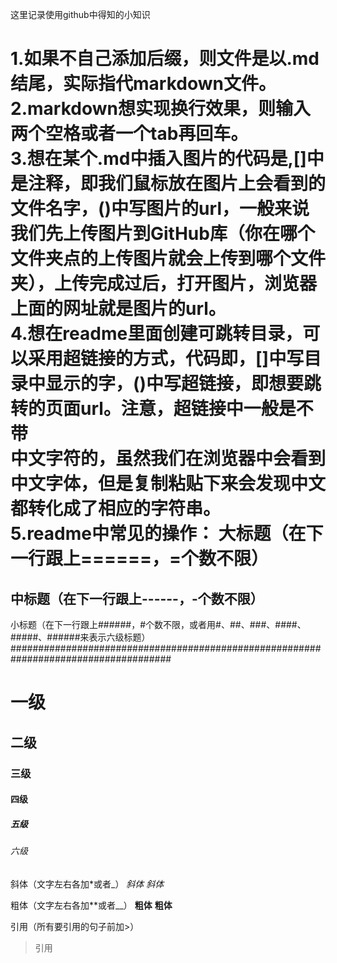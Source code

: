 这里记录使用github中得知的小知识

1.如果不自己添加后缀，则文件是以.md结尾，实际指代markdown文件。  
2.markdown想实现换行效果，则输入两个空格或者一个tab再回车。  
3.想在某个.md中插入图片的代码是![](),[]中是注释，即我们鼠标放在图片上会看到的文件名字，()中写图片的url，一般来说我们先上传图片到GitHub库（你在哪个  
文件夹点的上传图片就会上传到哪个文件夹），上传完成过后，打开图片，浏览器上面的网址就是图片的url。  
4.想在readme里面创建可跳转目录，可以采用超链接的方式，代码即[]()，[]中写目录中显示的字，()中写超链接，即想要跳转的页面url。注意，超链接中一般是不带  
中文字符的，虽然我们在浏览器中会看到中文字体，但是复制粘贴下来会发现中文都转化成了相应的字符串。  
5.readme中常见的操作： 
大标题（在下一行跟上======，=个数不限）  
====================================  
中标题（在下一行跟上------，-个数不限） 
------------------------------------  
小标题（在下一行跟上######，#个数不限，或者用#、##、###、####、#####、######来表示六级标题） 
#####################################################################################
# 一级
## 二级
### 三级
#### 四级
##### 五级
###### 六级

斜体（文字左右各加*或者_）
*斜体* _斜体_

粗体（文字左右各加**或者__）
**粗体** __粗体__

引用（所有要引用的句子前加>）
>引用
